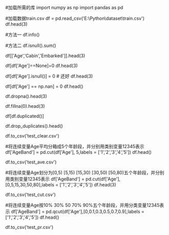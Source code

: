 #加载所需的库
import numpy as np
import pandas as pd

#加载数据train.csv
df = pd.read_csv('E:\\Python\\dataset\\train.csv')
df.head(3)

#方法一
df.info()

#方法二
df.isnull().sum()

df[['Age','Cabin','Embarked']].head(3)

df[df['Age']==None]=0
df.head(3)

df[df['Age'].isnull()] = 0 # 还好
df.head(3)

df[df['Age'] == np.nan] = 0
df.head()

df.dropna().head(3)

df.fillna(0).head(3)

df[df.duplicated()]

df.drop_duplicates().head()

df.to_csv('test_clear.csv')


#将连续变量Age平均分箱成5个年龄段，并分别用类别变量12345表示
df['AgeBand'] = pd.cut(df['Age'], 5,labels = ['1','2','3','4','5'])
df.head()

df.to_csv('test_ave.csv')

#将连续变量Age划分为[0,5) [5,15) [15,30) [30,50) [50,80)五个年龄段，并分别用类别变量12345表示
df['AgeBand'] = pd.cut(df['Age'],[0,5,15,30,50,80],labels = ['1','2','3','4','5'])
df.head(3)

df.to_csv('test_cut.csv')

#将连续变量Age按10% 30% 50 70% 90%五个年龄段，并用分类变量12345表示
df['AgeBand'] = pd.qcut(df['Age'],[0,0.1,0.3,0.5,0.7,0.9],labels = ['1','2','3','4','5'])
df.head()

df.to_csv('test_pr.csv')
